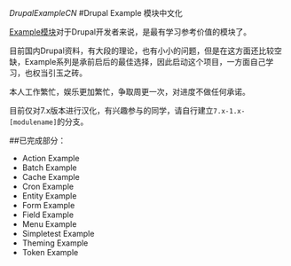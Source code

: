  *DrupalExampleCN*
#Drupal Example 模块中文化

[Example模块](https://www.drupal.org/project/examples)对于Drupal开发者来说，是最有学习参考价值的模块了。

目前国内Drupal资料，有大段的理论，也有小小的问题，但是在这方面还比较空缺，Example系列是承前启后的最佳选择，因此启动这个项目，一方面自己学习，也权当引玉之砖。

本人工作繁忙，娱乐更加繁忙，争取周更一次，对进度不做任何承诺。

目前仅对7.x版本进行汉化，有兴趣参与的同学，请自行建立`7.x-1.x-[modulename]`的分支。



##已完成部分：

* Action Example
* Batch Example
* Cache Example
* Cron Example
* Entity Example
* Form Example
* Field Example
* Menu Example
* Simpletest Example
* Theming Example
* Token Example
